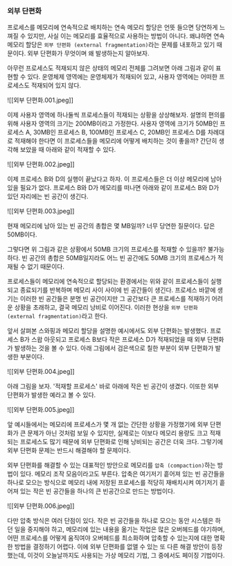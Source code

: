 ### 외부 단편화
프로세스를 메모리에 연속적으로 배치하는 연속 메모리 할당은 언뜻 들으면 당연하게 느껴질 수 있지만, 사실 이는 메모리를 효율적으로 사용하는 방법이 아니다. 왜냐하면 연속 메모리 할당은 `외부 단편화 (external fragmentation)`라는 문제를 내포하고 있기 때문이다. 외부 단편화가 무엇이며 왜 발생하는지 알아보자.

아무런 프로세스도 적재되지 않은 상태의 메모리 전체를 그려보면 아래 그림과 같이 표현할 수 있다. 운영체제 영역에는 운영체제가 적재되어 있고, 사용자 영역에는 어떠한 프로세스도 적재되어 있지 않다.

![[외부 단편화.001.jpeg]]

이제 사용자 영역에 하나둘씩 프로세스들이 적재되는 상황을 상상해보자. 설명의 편의를 위해 사용자 영역의 크기는 200MB이라고 가정한다. 사용자 영역에 크기가 50MB인 프로세스 A, 30MB인 프로세스 B, 100MB인 프로세스 C, 20MB인 프로세스 D를 차례대로 적재해야 한다면 이 프로세스들을 메모리에 어떻게 배치하는 것이 좋을까? 간단히 생각해 보았을 때 아래와 같이 적재할 수 있다.

![[외부 단편화.002.jpeg]]

이제 프로세스 B와 D의 실행이 끝났다고 하자. 이 프로세스들은 더 이상 메모리에 남아 있을 필요가 없다. 프로세스 B와 D가 메모리를 떠나면 아래와 같이 프로세스 B와 D가 있던 자리에는 빈 공간이 생긴다.

![[외부 단편화.003.jpeg]]

현재 메모리에 남아 있는 빈 공간의 총합은 몇 MB일까? 너무 당연한 질문이다. 답은 50MB이다.

그렇다면 위 그림과 같은 상황에서 50MB 크기의 프로세스를 적재할 수 있을까? 불가능하다. 빈 공간의 총합은 50MB일지라도 어느 빈 공간에도 50MB 크기의 프로세스가 적재될 수 없기 때문이다. 

프로세스들이 메모리에 연속적으로 할당되는 환경에서는 위와 같이 프로세스들이 실행되고 종료되기를 반복하며 메모리 사이 사이에 빈 공간들이 생긴다. 프로세스 바깥에 생기는 이러한 빈 공간들은 분명 빈 공간이지만 그 공간보다 큰 프로세스를 적재하기 어려운 상황을 초래하고, 결국 메모리 낭비로 이어진다. 이러한 현상을 `외부 단편화 (external fragmentation)`라고 한다.

앞서 살펴본 스와핑과 메모리 할당을 설명한 예시에서도 외부 단편화는 발생했다. 프로세스 B가 스왑 아웃되고 프로세스 B보다 작은 프로세스 D가 적재되었을 때 외부 단편화가 발생하는 것을 볼 수 있다. 아래 그림에서 검은색으로 칠한 부분이 외부 단편화가 발생한 부분이다.

![[외부 단편화.004.jpeg]]

아래 그림을 보자. '적재할 프로세스' 바로 아래에 작은 빈 공간이 생겼다. 이또한 외부 단편화가 발생한 예라고 볼 수 있다.

![[외부 단편화.005.jpeg]]

앞 예시들에서는 메모리에 프로세스가 몇 개 없는 간단한 상황을 가정했기에 외부 단편화가 큰 문제가 아닌 것처럼 보일 수 있지만, 실제로는 이보다 메모리 용량도 크고 적재되는 프로세스도 많기 때문에 외부 단편화로 인해 낭비되는 공간은 더욱 크다. 그렇기에 외부 단편화 문제는 반드시 해결해야 할 문제이다. 

외부 단편화를 해결할 수 있는 대표적인 방안으로 메모리를 `압축 (compaction)`하는 방법이 있다. 메모리 조작 모음이라고도 부른다. 압축은 여기저기 흩어져 있는 빈 공간들을 하나로 모으는 방식으로 메모리 내에 저장된 프로세스를 적당히 재배치시켜 여기저기 흩어져 있는 작은 빈 공간들을 하나의 큰 빈공간으로 만드는 방법이다.

![[외부 단편화.006.jpeg]]

다만 압축 방식은 여러 단점이 있다. 작은 빈 공간들을 하나로 모으는 동안 시스템은 하던 일을 중지해야 하고, 메모리에 있는 내용을 옮기는 작업은 많은 오버헤드를 야기하며, 어떤 프로세스를 어떻게 움직여야 오버헤드를 최소화하며 압축할 수 있는지에 대한 명확한 방법을 결정하기 어렵다. 이에 외부 단편화를 없앨 수 있는 또 다른 해결 방안이 등장했는데, 이것이 오늘날까지도 사용되는 가상 메모리 기법, 그 중에서도 페이징 기법이다.
